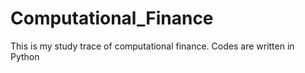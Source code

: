 # Computational_Finance
This is my study trace of computational finance. Codes are written in Python
